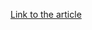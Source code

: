 [Link to the article](https://www.paloaltonetworks.com/content/dam/pan/en_US/assets/pdf/reports/Unit_42/silverterrier-next-evolution-in-nigerian-cybercrime.pdf)
